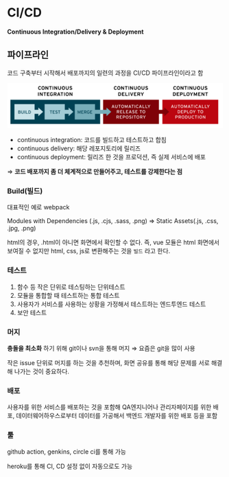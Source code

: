 # CI/CD

**Continuous Integration/Delivery & Deployment**

## 파이프라인

코드 구축부터 시작해서 배포까지의 일련의 과정을 CI/CD 파이프라인이라고 함

![CI-CD](./assets/CI-CD.png)

- continuous integration: 코드를 빌드하고 테스트하고 합침
- continuous delivery: 해당 레포지토리에 릴리즈
- continuous deployment: 릴리즈 한 것을 프로덕션, 즉 실제 서비스에 배포

⇒ **코드 배포까지 좀 더 체계적으로 만들어주고, 테스트를 강제한다는 점**

### Build(빌드)

대표적인 예로 webpack

Modules with Dependencies (.js, .cjs, .sass, .png) ⇒ Static Assets(.js, .css, .jpg, .png)

html의 경우, .html이 아니면 화면에서 확인할 수 없다. 즉, vue 모듈은 html 화면에서 보여질 수 없지만 html, css, js로 변환해주는 것을 `빌드` 라고 한다.

### 테스트

1. 함수 등 작은 단위로 테스팅하는 단위테스트
2. 모듈을 통합할 때 테스트하는 통합 테스트
3. 사용자가 서비스를 사용하는 상황을 가정해서 테스트하는 엔드투엔드 테스트
4. 보안 테스트

### 머지

**충돌을 최소화** 하기 위해 git이나 svn을 통해 머지 ⇒ 요즘은 git을 많이 사용

작은 issue 단위로 머지를 하는 것을 추천하며, 화면 공유를 통해 해당 문제를 서로 해결해 나가는 것이 중요하다.

### 배포

사용자를 위한 서비스를 배포하는 것을 포함해 QA엔지니어나 관리자페이지를 위한 배포, 데이터웨어하우스로부터 데이터를 가공해서 백엔드 개발자를 위한 배포 등을 포함

### 툴

github action, genkins, circle ci를 통해 가능

heroku를 통해 CI, CD 설정 없이 자동으로도 가능
